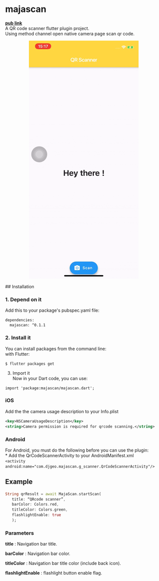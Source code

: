 
# majascan  
**[pub link](https://pub.dev/packages/majascan)**  
A QR code scanner flutter plugin project.  
Using method channel open native camera page scan qr code.  
<p align="center">  
  <img src="/screenshot_ios.gif">  
</p>  
## Installation  
  
### 1. Depend on it  
Add this to your package's pubspec.yaml file:  
```  
dependencies:  
  majascan: ^0.1.1 
```  
### 2. Install it  
You can install packages from the command line:  
with Flutter:  
```  
$ flutter packages get  
```  
3. Import it  
Now in your Dart code, you can use:  
```  
import 'package:majascan/majascan.dart';  
```  
### iOS  
Add the the camera usage description to your Info.plist  
```xml  
<key>NSCameraUsageDescription</key>  
<string>Camera permission is required for qrcode scanning.</string>  
```  
### Android  
For Android, you must do the following before you can use the plugin:  
    * Add the QrCodeScannerActivity to your AndroidManifest.xml  
      `<activity android:name="com.djgeo.majascan.g_scanner.QrCodeScannerActivity"/>`  
## Example  
 ```dart  
String qrResult = await MajaScan.startScan(
    title: “QRcode scanner”, 
	barColor: Colors.red, 
	titleColor: Colors.green, 
	flashlightEnable: true
    );
```
 ### Parameters
 
 **title** : Navigation bar title.

 **barColor** : Navigation bar color.

 **titleColor** : Navigation bar title color (include back icon).

 **flashlightEnable** : flashlight button enable flag.
